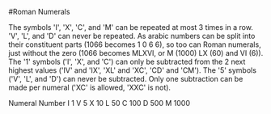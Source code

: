 #Roman Numerals

The symbols 'I', 'X', 'C', and 'M' can be repeated at most 3 times in a row. 'V', 'L', 
and 'D' can never be repeated.
As arabic numbers can be split into their constituent 
parts (1066 becomes 1 0 6 6), so too can Roman numerals, just without the zero 
(1066 becomes MLXVI, or M (1000) LX (60) and VI (6)).
The '1' symbols ('I', 'X', and 'C') can only be subtracted from the 2 next highest values 
('IV' and 'IX', 'XL' and 'XC', 'CD' and 'CM'). 
The '5' symbols ('V', 'L', and 'D') can never be subtracted.
Only one subtraction can be made per numeral ('XC' is allowed, 'XXC' is not).

Numeral	Number
I	1
V	5
X	10
L	50
C	100
D	500
M	1000